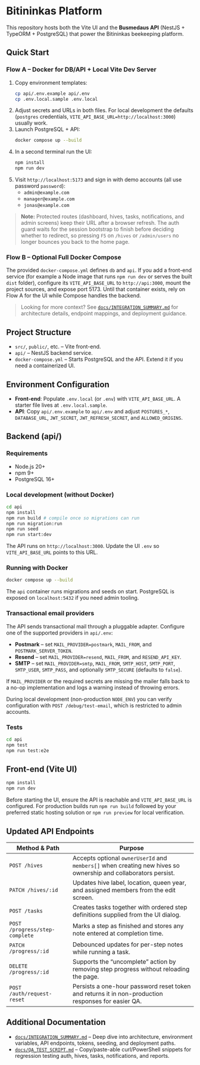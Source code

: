 # Bitininkas Platform

This repository hosts both the Vite UI and the **Busmedaus API** (NestJS + TypeORM + PostgreSQL) that power the Bitininkas beekeeping platform.

## Quick Start

### Flow A – Docker for DB/API + Local Vite Dev Server
1. Copy environment templates:
   ```bash
   cp api/.env.example api/.env
   cp .env.local.sample .env.local
   ```
2. Adjust secrets and URLs in both files. For local development the defaults (`postgres` credentials, `VITE_API_BASE_URL=http://localhost:3000`) usually work.
3. Launch PostgreSQL + API:
   ```bash
   docker compose up --build
   ```
4. In a second terminal run the UI:
   ```bash
   npm install
   npm run dev
   ```
5. Visit `http://localhost:5173` and sign in with demo accounts (all use password `password`):
   - `admin@example.com`
   - `manager@example.com`
   - `jonas@example.com`

> **Note:** Protected routes (dashboard, hives, tasks, notifications, and admin screens) keep their URL after a browser refresh. The auth guard waits for the session bootstrap to finish before deciding whether to redirect, so pressing `F5` on `/hives` or `/admin/users` no longer bounces you back to the home page.

### Flow B – Optional Full Docker Compose
The provided `docker-compose.yml` defines `db` and `api`. If you add a front-end service (for example a Node image that runs `npm run dev` or serves the built `dist` folder), configure its `VITE_API_BASE_URL` to `http://api:3000`, mount the project sources, and expose port 5173. Until that container exists, rely on Flow A for the UI while Compose handles the backend.

> Looking for more context? See [`docs/INTEGRATION_SUMMARY.md`](docs/INTEGRATION_SUMMARY.md) for architecture details, endpoint mappings, and deployment guidance.

## Project Structure

- `src/`, `public/`, etc. – Vite front-end.
- `api/` – NestJS backend service.
- `docker-compose.yml` – Starts PostgreSQL and the API. Extend it if you need a containerized UI.

## Environment Configuration

- **Front-end**: Populate `.env.local` (or `.env`) with `VITE_API_BASE_URL`. A starter file lives at `.env.local.sample`.
- **API**: Copy `api/.env.example` to `api/.env` and adjust `POSTGRES_*`, `DATABASE_URL`, `JWT_SECRET`, `JWT_REFRESH_SECRET`, and `ALLOWED_ORIGINS`.

## Backend (api/)

### Requirements

- Node.js 20+
- npm 9+
- PostgreSQL 16+

### Local development (without Docker)

```bash
cd api
npm install
npm run build # compile once so migrations can run
npm run migration:run
npm run seed
npm run start:dev
```

The API runs on `http://localhost:3000`. Update the UI `.env` so `VITE_API_BASE_URL` points to this URL.

### Running with Docker

```bash
docker compose up --build
```

The `api` container runs migrations and seeds on start. PostgreSQL is exposed on `localhost:5432` if you need admin tooling.

### Transactional email providers

The API sends transactional mail through a pluggable adapter. Configure one of the supported providers in `api/.env`:

- **Postmark** – set `MAIL_PROVIDER=postmark`, `MAIL_FROM`, and `POSTMARK_SERVER_TOKEN`.
- **Resend** – set `MAIL_PROVIDER=resend`, `MAIL_FROM`, and `RESEND_API_KEY`.
- **SMTP** – set `MAIL_PROVIDER=smtp`, `MAIL_FROM`, `SMTP_HOST`, `SMTP_PORT`, `SMTP_USER`, `SMTP_PASS`, and optionally `SMTP_SECURE` (defaults to `false`).

If `MAIL_PROVIDER` or the required secrets are missing the mailer falls back to a no-op implementation and logs a warning instead of throwing errors.

During local development (non-production `NODE_ENV`) you can verify configuration with `POST /debug/test-email`, which is restricted to admin accounts.

### Tests

```bash
cd api
npm test
npm run test:e2e
```

## Front-end (Vite UI)

```bash
npm install
npm run dev
```

Before starting the UI, ensure the API is reachable and `VITE_API_BASE_URL` is configured. For production builds run `npm run build` followed by your preferred static hosting solution or `npm run preview` for local verification.

## Updated API Endpoints

| Method & Path | Purpose |
| ------------- | ------- |
| `POST /hives` | Accepts optional `ownerUserId` and `members[]` when creating new hives so ownership and collaborators persist. |
| `PATCH /hives/:id` | Updates hive label, location, queen year, and assigned members from the edit screen. |
| `POST /tasks` | Creates tasks together with ordered step definitions supplied from the UI dialog. |
| `POST /progress/step-complete` | Marks a step as finished and stores any note entered at completion time. |
| `PATCH /progress/:id` | Debounced updates for per-step notes while running a task. |
| `DELETE /progress/:id` | Supports the “uncomplete” action by removing step progress without reloading the page. |
| `POST /auth/request-reset` | Persists a one-hour password reset token and returns it in non-production responses for easier QA. |

## Additional Documentation

- [`docs/INTEGRATION_SUMMARY.md`](docs/INTEGRATION_SUMMARY.md) – Deep dive into architecture, environment variables, API endpoints, tokens, seeding, and deployment paths.
- [`docs/QA_TEST_SCRIPT.md`](docs/QA_TEST_SCRIPT.md) – Copy/paste-able curl/PowerShell snippets for regression testing auth, hives, tasks, notifications, and reports.
